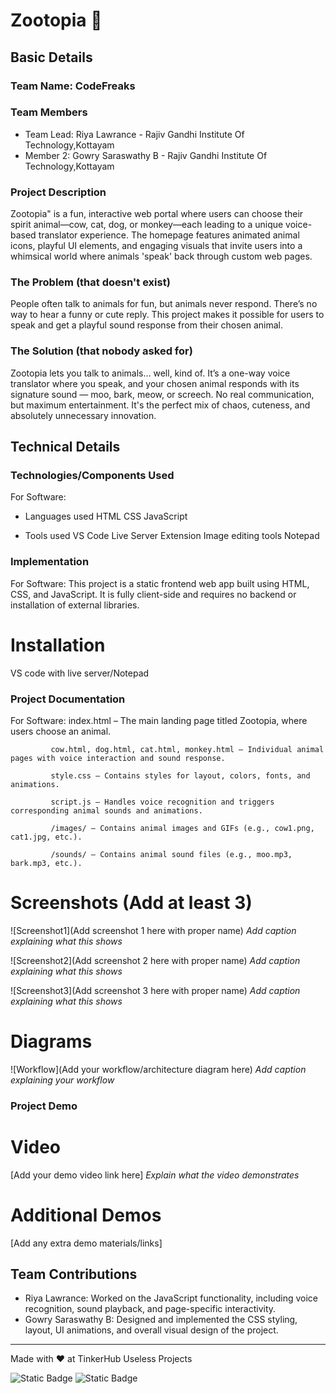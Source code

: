 # Zootopia 🎯


## Basic Details
### Team Name: CodeFreaks


### Team Members
- Team Lead: Riya Lawrance - Rajiv Gandhi Institute Of Technology,Kottayam
- Member 2: Gowry Saraswathy B - Rajiv Gandhi Institute Of Technology,Kottayam


### Project Description
Zootopia" is a fun, interactive web portal where users can choose their spirit animal—cow, cat, dog, or monkey—each leading to a unique voice-based translator experience. The homepage features animated animal icons, playful UI elements, and engaging visuals that invite users into a whimsical world where animals 'speak' back through custom web pages.


### The Problem (that doesn't exist)
People often talk to animals for fun, but animals never respond. There’s no way to hear a funny or cute reply. This project makes it possible for users to speak and get a playful sound response from their chosen animal.

### The Solution (that nobody asked for)
Zootopia lets you talk to animals… well, kind of. It’s a one-way voice translator where you speak, and your chosen animal responds with its signature sound — moo, bark, meow, or screech. No real communication, but maximum entertainment. It's the perfect mix of chaos, cuteness, and absolutely unnecessary innovation.


## Technical Details
### Technologies/Components Used
For Software:
- Languages used
    HTML
    CSS
    JavaScript

- Tools used
    VS Code
    Live Server Extension
    Image editing tools
    Notepad

### Implementation
For Software: This project is a static frontend web app built using HTML, CSS, and JavaScript. It is fully client-side and requires no backend or installation of external libraries.
# Installation
  VS code with live server/Notepad

### Project Documentation
For Software:
             index.html – The main landing page titled Zootopia, where users choose an animal.

             cow.html, dog.html, cat.html, monkey.html – Individual animal pages with voice interaction and sound response.

             style.css – Contains styles for layout, colors, fonts, and animations.

             script.js – Handles voice recognition and triggers corresponding animal sounds and animations.

             /images/ – Contains animal images and GIFs (e.g., cow1.png, cat1.jpg, etc.).

             /sounds/ – Contains animal sound files (e.g., moo.mp3, bark.mp3, etc.).

# Screenshots (Add at least 3)
![Screenshot1](Add screenshot 1 here with proper name)
*Add caption explaining what this shows*

![Screenshot2](Add screenshot 2 here with proper name)
*Add caption explaining what this shows*

![Screenshot3](Add screenshot 3 here with proper name)
*Add caption explaining what this shows*

# Diagrams
![Workflow](Add your workflow/architecture diagram here)
*Add caption explaining your workflow*

### Project Demo
# Video
[Add your demo video link here]
*Explain what the video demonstrates*

# Additional Demos
[Add any extra demo materials/links]

## Team Contributions
- Riya Lawrance:  Worked on the JavaScript functionality, including voice recognition, sound playback, and page-specific interactivity.
- Gowry Saraswathy B: Designed and implemented the CSS styling, layout, UI animations, and overall visual design of the project.

---
Made with ❤️ at TinkerHub Useless Projects 

![Static Badge](https://img.shields.io/badge/TinkerHub-24?color=%23000000&link=https%3A%2F%2Fwww.tinkerhub.org%2F)
![Static Badge](https://img.shields.io/badge/UselessProjects--25-25?link=https%3A%2F%2Fwww.tinkerhub.org%2Fevents%2FQ2Q1TQKX6Q%2FUseless%2520Projects)
